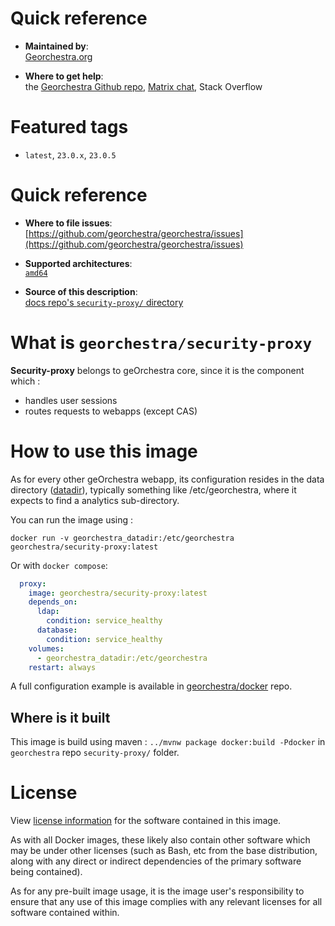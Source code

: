 # Quick reference

-    **Maintained by**:  
     [Georchestra.org](https://www.georchestra.org/)

-    **Where to get help**:  
     the [Georchestra Github repo](https://github.com/georchestra/georchestra), [Matrix chat](https://matrix.to/#/#georchestra:libera.chat), Stack Overflow


# Featured tags

- `latest`, `23.0.x`, `23.0.5`

# Quick reference

-	**Where to file issues**:  
     [https://github.com/georchestra/georchestra/issues](https://github.com/georchestra/georchestra/issues)

-	**Supported architectures**:   
     [`amd64`](https://hub.docker.com/r/amd64/docker/)

-	**Source of this description**:  
     [docs repo's `security-proxy/` directory](https://github.com/georchestra/georchestra/blob/master/security-proxy/DOCKER_HUB.md)

# What is `georchestra/security-proxy`

**Security-proxy** belongs to geOrchestra core, since it is the component which :

* handles user sessions
* routes requests to webapps (except CAS)

# How to use this image

As for every other geOrchestra webapp, its configuration resides in the data directory ([datadir](https://github.com/georchestra/datadir)), typically something like /etc/georchestra, where it expects to find a analytics sub-directory.

You can run the image using :
```shell
docker run -v georchestra_datadir:/etc/georchestra georchestra/security-proxy:latest
```

Or with `docker compose`:
```yaml
  proxy:
    image: georchestra/security-proxy:latest
    depends_on:
      ldap:
        condition: service_healthy
      database:
        condition: service_healthy
    volumes:
      - georchestra_datadir:/etc/georchestra
    restart: always
```

A full configuration example is available in [georchestra/docker](https://github.com/georchestra/docker) repo.

## Where is it built

This image is build using maven : `../mvnw package docker:build -Pdocker` in `georchestra` repo `security-proxy/` folder.

# License

View [license information](https://www.georchestra.org/software.html) for the software contained in this image.

As with all Docker images, these likely also contain other software which may be under other licenses (such as Bash, etc from the base distribution, along with any direct or indirect dependencies of the primary software being contained).

[//]: # (Some additional license information which was able to be auto-detected might be found in [the `repo-info` repository's georchestra/ directory]&#40;&#41;.)

As for any pre-built image usage, it is the image user's responsibility to ensure that any use of this image complies with any relevant licenses for all software contained within.